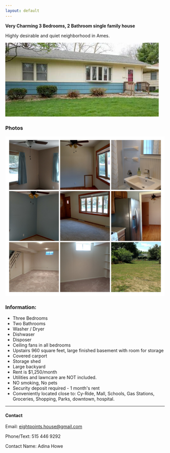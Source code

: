 ```yaml
---
layout: default
---
```


**Very Charming 3 Bedrooms, 2 Bathroom single family house**

Highly desirable and quiet neighborhood in Ames.

![](./front.jpg)

### Photos

![](./collage.jpg)

### Information:

* Three Bedrooms
* Two Bathrooms
* Washer / Dryer 
* Dishwaser
* Disposer
* Ceiling fans in all bedrooms
* Upstairs 960 square feet, large finished basement with room for storage
* Covered carport
* Storage shed
* Large backyard
* Rent is $1,250/month
* Utilities and lawncare are NOT included.
* NO smoking, No pets
* Security deposit required - 1 month's rent
* Conveniently located close to: Cy-Ride, Mall, Schools, Gas Stations, Groceries, Shopping, Parks, downtown, hospital.


* * *

#### Contact

Email:  [eightpoints.house@gmail.com](mailto:eightpoints.house@gmail.com)

Phone/Text:  515 446 9292

Contact Name:  Adina Howe
